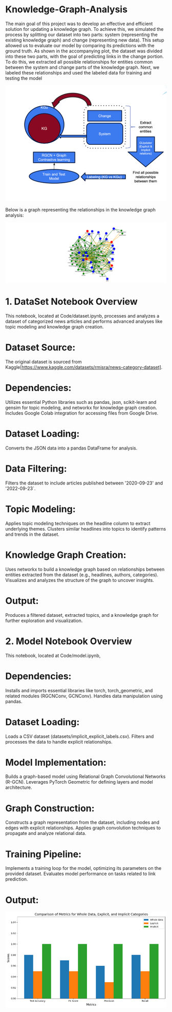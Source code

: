 # Knowledge-Graph-Analysis
The main goal of this project was to develop an effective and efficient solution for updating a knowledge graph. To achieve this, we simulated the process by splitting our dataset into two parts: system (representing the existing knowledge graph) and change (representing new data). This setup allowed us to evaluate our model by comparing its predictions with the ground truth.
As shown in the accompanying plot, the dataset was divided into these two parts, with the goal of predicting links in the change portion. To do this, we extracted all possible relationships for entities common between the system and change parts of the knowledge graph. Next, we labeled these relationships and used the labeled data for training and testing the model

![Knowledge Graph Visualization](KG-KGu.png)


Below is a graph representing the relationships in the knowledge graph analysis:

![Knowledge Graph Visualization](graph-3.png)
# 1. DataSet Notebook Overview
This notebook, located at Code/dataset.ipynb, processes and analyzes a dataset of categorized news articles and performs advanced analyses like topic modeling and knowledge graph creation.
# Dataset Source:
The original dataset is sourced from Kaggle[https://www.kaggle.com/datasets/rmisra/news-category-dataset].
# Dependencies:
Utilizes essential Python libraries such as pandas, json, scikit-learn and gensim for topic modeling, and networkx for knowledge graph creation.
Includes Google Colab integration for accessing files from Google Drive.
# Dataset Loading:
Converts the JSON data into a pandas DataFrame for analysis.
# Data Filtering:
Filters the dataset to include articles published between '2020-09-23' and '2022-09-23`.
# Topic Modeling:
Applies topic modeling techniques on the headline column to extract underlying themes.
Clusters similar headlines into topics to identify patterns and trends in the dataset.
# Knowledge Graph Creation:
Uses networkx to build a knowledge graph based on relationships between entities extracted from the dataset (e.g., headlines, authors, categories).
Visualizes and analyzes the structure of the graph to uncover insights.
# Output:
Produces a filtered dataset, extracted topics, and a knowledge graph for further exploration and visualization.
# 2. Model Notebook Overview
This notebook, located at Code/model.ipynb,
# Dependencies:
Installs and imports essential libraries like torch, torch_geometric, and related modules (RGCNConv, GCNConv).
Handles data manipulation using pandas.
# Dataset Loading:
Loads a CSV dataset (datasets/implicit_explicit_labels.csv).
Filters and processes the data to handle explicit relationships.
# Model Implementation:
Builds a graph-based model using Relational Graph Convolutional Networks (R-GCN).
Leverages PyTorch Geometric for defining layers and model architecture.
# Graph Construction:
Constructs a graph representation from the dataset, including nodes and edges with explicit relationships.
Applies graph convolution techniques to propagate and analyze relational data.
# Training Pipeline:
Implements a training loop for the model, optimizing its parameters on the provided dataset.
Evaluates model performance on tasks related to link prediction.
# Output:
![Knowledge Graph Visualization](Unknown-50.png)



